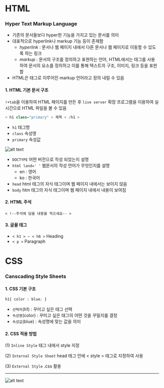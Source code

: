 # HTML
### Hyper Text Markup Language
- 기존의 문서들보다 hyper한 기능을 가지고 있는 문서를 의미
- 대표적으로 hyperlink나 markup 기능 등이 존재함
    - *hyperlink* : 문서나 웹 페이지 내에서 다른 문서나 웹 페이지로 이동할 수 있도록 하는 링크
    - *markup* : 문서의 구조를 정의하고 표현하는 언어, HTML에서는 태그를 사용하여 문서의 요소를 정의하고 이를 통해 텍스트의 구조, 이미지, 링크 등을 표현함
- HTML은 태그로 이루어진 markup 언어라고 정의 내릴 수 있음

#### 1. HTML 기본 문서 구조
`!+tab`을 이용하여 HTML 페이지를 만든 후 `live server` 확장 프로그램을 이용하여 실시간으로 HTML 파일을 볼 수 있음

```python
< h1 class="primary" > 제목 < /h1 >
```
- `h1` 태그명
- `class` 속성명
- `primary` 속성값
  
![alt text](<스크린샷 2024-05-14 160957.png>)
- `DOCTYPE` 어떤 버전으로 작성 되었는지 설명
- `html land=' '` 웹문서의 작성 언어가 무엇인지를 설명
   - en : 영어
   - ko : 한국어
- `head` html 태그의 자식 태그이며 웹 페이지 내에서는 보이지 않음
- `body` htm 태그의 자식 태그이며 웹 페이지 내에서 내용이 보여짐

#### 2. HTML 주석
```
< !--주석에 담을 내용을 적으세요-- >
```

#### 3. 글꼴 태그
- `< h1 > ~ < h6 >` Heading 
- `< p >` Paragraph

# CSS
### Canscading Style Sheets

#### 1. CSS 기본 구조
```python
h1{ color : blue; }
```
- `선택자`(h1) : 꾸미고 싶은 태그 선택
- `속성명`(color) : 꾸미고 싶은 태그의 어떤 것을 꾸밀지를 결정
- `속성값`(blue) : 속성명에 맞는 값을 의미

#### 2. CSS 적용 방법
(1) `Inline Style` 태그 내에서 style 지정

(2) `Internal Style Sheet` head 태그 안에 < style > 태그로 지정하여 사용

(3) `External Style` .css 활용

---
![alt text](웹스터디.png)
